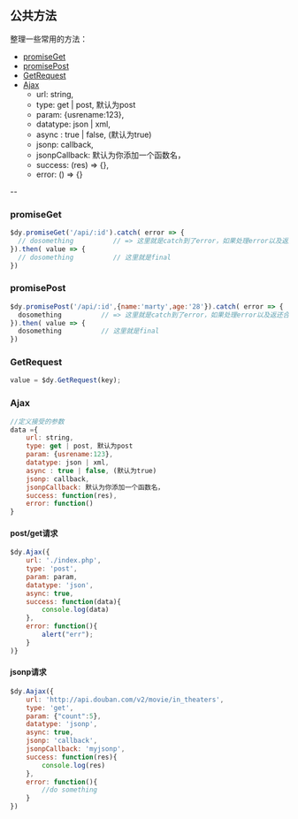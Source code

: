 ## 公共方法
	
整理一些常用的方法：
- [promiseGet](#promiseget)
- [promisePost](#promisepost)
- [GetRequest](#getrequest)
- [Ajax](#ajax)
   - url: string,
   - type: get | post, 默认为post
   - param: {usrename:123},
   - datatype: json | xml,
   - async : true | false, (默认为true)
   - jsonp: callback,
   - jsonpCallback: 默认为你添加一个函数名，
   - success: (res) => {},
   - error: () => {}

--

### promiseGet

``` javascript
$dy.promiseGet('/api/:id').catch( error => {
  // dosomething          // => 这里就是catch到了error，如果处理error以及返还合适的值
}).then( value => {
  // dosomething          // 这里就是final
})
```
	   
	

### promisePost

``` javascript
$dy.promisePost('/api/:id',{name:'marty',age:'28'}).catch( error => {
  dosomething          // => 这里就是catch到了error，如果处理error以及返还合适的值
}).then( value => {
  dosomething          // 这里就是final
})
```

	

### GetRequest
   
``` javascript
value = $dy.GetRequest(key);
```

### Ajax

``` javascript
//定义接受的参数
data ={
    url: string,
    type: get | post, 默认为post
    param: {usrename:123},
    datatype: json | xml,
    async : true | false, (默认为true)
    jsonp: callback,
    jsonpCallback: 默认为你添加一个函数名，
    success: function(res),
    error: function()
}
```
	   

#### post/get请求

``` javascript
$dy.Ajax({
    url: './index.php',
    type: 'post',
    param: param,
    datatype: 'json',
    async: true,
    success: function(data){
        console.log(data)
    },
    error: function(){
        alert("err");
    }
)}
```
	   

#### jsonp请求
	
``` javascript
$dy.Aajax({
    url: 'http://api.douban.com/v2/movie/in_theaters',
    type: 'get',
    param: {"count":5},
    datatype: 'jsonp',
    async: true,
    jsonp: 'callback',
    jsonpCallback: 'myjsonp',
    success: function(res){
        console.log(res)
    },
    error: function(){
        //do something
    }
})
```
	   














